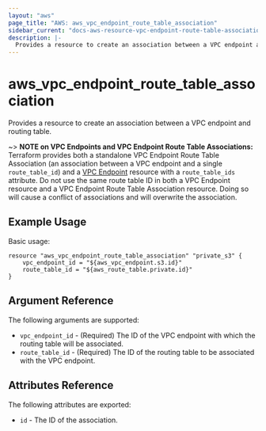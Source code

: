 ```yaml
---
layout: "aws"
page_title: "AWS: aws_vpc_endpoint_route_table_association"
sidebar_current: "docs-aws-resource-vpc-endpoint-route-table-association"
description: |-
  Provides a resource to create an association between a VPC endpoint and routing table.
---
```


# aws\_vpc\_endpoint\_route\_table\_association

Provides a resource to create an association between a VPC endpoint and routing table.

~> **NOTE on VPC Endpoints and VPC Endpoint Route Table Associations:** Terraform provides
both a standalone VPC Endpoint Route Table Association (an association between a VPC endpoint
and a single `route_table_id`) and a [VPC Endpoint](vpc_endpoint.html) resource with a `route_table_ids`
attribute. Do not use the same route table ID in both a VPC Endpoint resource and a VPC Endpoint Route
Table Association resource. Doing so will cause a conflict of associations and will overwrite the association.

## Example Usage

Basic usage:

```
resource "aws_vpc_endpoint_route_table_association" "private_s3" {
    vpc_endpoint_id = "${aws_vpc_endpoint.s3.id}"
    route_table_id = "${aws_route_table.private.id}"
}
```

## Argument Reference

The following arguments are supported:

* `vpc_endpoint_id` - (Required) The ID of the VPC endpoint with which the routing table will be associated.
* `route_table_id` - (Required) The ID of the routing table to be associated with the VPC endpoint.

## Attributes Reference

The following attributes are exported:

* `id` - The ID of the association.
